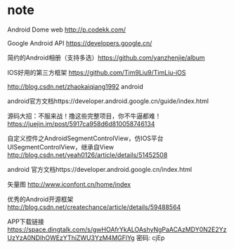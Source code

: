 # note

Android Dome web http://p.codekk.com/

Google Android API https://developers.google.cn/

简约的Android相册（支持多选）https://github.com/yanzhenjie/album

IOS好用的第三方框架 https://github.com/Tim9Liu9/TimLiu-iOS

http://blog.csdn.net/zhaokaiqiang1992 android

android官方文档https://developer.android.google.cn/guide/index.html

源码大招：不服来战！撸这些完整项目，你不牛逼都难！ https://juejin.im/post/5917ca958d6d810058746134

自定义控件之AndroidSegmentControlView，仿IOS平台UISegmentControlView，继承自View   http://blog.csdn.net/yeah0126/article/details/51452508

android 官方文档https://developer.android.google.cn/index.html

矢量图 http://www.iconfont.cn/home/index

优秀的Android开源框架 http://blog.csdn.net/createchance/article/details/59488564


APP下载链接 https://space.dingtalk.com/s/gwHOAfrYkALOAshyNgPaACAzMDY0N2E2YzUzYzA0NDlhOWEzYThiZWU3YzM4MGFlYg 密码: cjEp
